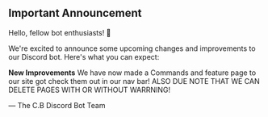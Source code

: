 ---
---
<h2>Important Announcement</h2>
<h>Hello, fellow bot enthusiasts! 🤖</h>

<p>We're excited to announce some upcoming changes and improvements to our Discord bot. Here's what you can expect:

<b>New Improvements</b>
We have now made a Commands and feature page to our site got check them out in our nav bar!
ALSO DUE NOTE THAT WE CAN DELETE PAGES WITH OR WITHOUT WARRNING!

— The C.B Discord Bot Team</p>
